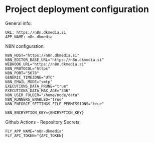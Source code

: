 # Project deployment configuration

General info:
```
URL: https://n8n.dkmedia.si 
APP_NAME: n8n-dkmedia
```

N8N configuration:
```
N8N_HOST="https://n8n.dkmedia.si"
N8N_EDITOR_BASE_URL="https://n8n.dkmedia.si"
WEBHOOK_URL="https://n8n.dkmedia.si"
N8N_PROTOCOL="https"
N8N_PORT="5678"
GENERIC_TIMEZONE="UTC"
N8N_EMAIL_MODE="smtp"
EXECUTIONS_DATA_PRUNE="true"
EXECUTIONS_DATA_MAX_AGE="336"
N8N_USER_FOLDER="/home/node/data"
N8N_RUNNERS_ENABLED="true"
N8N_ENFORCE_SETTINGS_FILE_PERMISSIONS="true"

N8N_ENCRYPTION_KEY={ENCRYPTION_KEY}
```

Github Actions - Repository Secrets:
```
FLY_APP_NAME="n8n-dkmedia"
FLY_API_TOKEN="{API_TOKEN}
```